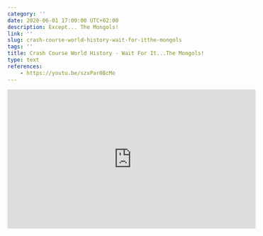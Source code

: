 ```yaml
---
category: ''
date: 2020-06-01 17:00:00 UTC+02:00
description: Except... The Mongols!
link: ''
slug: crash-course-world-history-wait-for-itthe-mongols
tags: ''
title: Crash Course World History - Wait For It...The Mongols!
type: text
references:
    - https://youtu.be/szxPar0BcMo
---
```

<iframe width="560" height="315" src="https://www.youtube-nocookie.com/embed/szxPar0BcMo" frameborder="0" allow="accelerometer; autoplay; encrypted-media; gyroscope; picture-in-picture" allowfullscreen></iframe>
